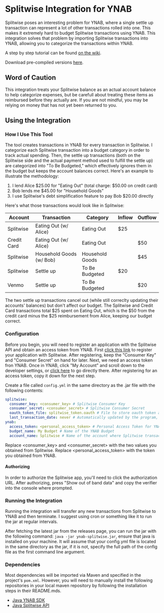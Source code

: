 Splitwise Integration for YNAB
====
Splitwise poses an interesting problem for YNAB, where a single settle up transaction can represent a lot of other transactions rolled into one. This makes it extremely hard to budget Splitwise transactions using YNAB. This integration solves that problem by importing Splitwise transactions into YNAB, allowing you to categorize the transactions within YNAB.

A step by step tutorial can be found [on the wiki](https://github.com/gcflames5/ynab-splitwise-integration/wiki/Step-By-Step-Tutorial).

Download pre-compiled versions [here](https://github.com/gcflames5/ynab-splitwise-integration/tags).

Word of Caution
----
This integration treats your Splitwise balance as an actual account balance to help categorize expenses, but be carefull about treating these items as reimbursed before they actually are. If you are not mindful, you may be relying on money that has not yet been returned to you.

Using the Integration
----

### How I Use This Tool
The tool creates transactions in YNAB for every transaction in Splitwise. I categorize each Splitwise transaction into a budget category in order to track actual spending. Then, the settle up transactions (both on the Splitwise side and the actual payment method used to fulfill the settle up) are categorized into "To Be Budgeted," which effectively ignores them in the budget but keeps the account balances correct. Here's an example to illustrate the methodology:

1. I lend Alice $25.00 for "Eating Out" (total charge: $50.00 on credit card)
2. Bob lends me $45.00 for "Household Goods"
3. I use Splitwise's debt simplification feature to pay Bob $20.00 directly

Here's what those transactions would look like in Splitwise: 

| Account     | Transaction              |  Category       | Inflow |  Outflow |
| ----------- | ------------------------ | --------------- | ------ | -------- |
| Splitwise   | Eating Out (w/ Alice)    | Eating Out      | $25    |          |
| Credit Card | Eating Out (w/ Alice)    | Eating Out      |        | $50      |
| Splitwise   | Household Goods (w/ Bob) | Household Goods |        | $45      |
| Splitwise   | Settle up                | To Be Budgeted  | $20    |          |
| Venmo       | Settle up                | To Be Budgeted  |        | $20      | 

The two settle up transactions cancel out (while still correclty updating their accounts' balances) but don't affect our budget. The Splitwise and Credit Card transactions total $25 spent on Eating Out, which is the $50 from the credit card minus the $25 reimbursement from Alice, keeping our budget correct.

### Configuration

Before you begin, you will need to register an application with the Splitwise API and obtain an access token from YNAB. First [click this link](https://secure.splitwise.com/apps) to register your application with Splitwise. After registering, keep the "Consumer Key" and "Consumer Secret" on hand for later. Next, we need an access token fron YNAB. Once in YNAB, click "My Account" and scroll down to the developer settings, or [click here](https://app.youneedabudget.com/settings/developer) to go directly there. After registering for an access token, copy it down for the next step.

Create a file called `config.yml` in the same directory as the .jar file with the following contents:

```yaml
splitwise:
  consumer_key: <consumer_key> # Splitwise Consumer Key
  consumer_secret: <consumer_secret> # Splitwise Consumer Secret
  oauth_token_file: splitwise_token.oauth # File to store oauth token after authorization
  last_transaction_date: never # Automatically updated by the program, last splitwie transaction parsed
ynab:
  access_token: <personal_access_token> # Personal Access Token for YNAB
  budget_name: My Budget # Name of the YNAB Budget
  account_name: Splitwise # Name of the account where Splitwise transactions will be added
```

Replace <consumer_key> and <consumer_secret> with the two values you obtained from Splitwise. Replace <personal_access_token> with the token you obtained from YNAB.

#### Authorizing

In order to authorize the Splitwise app, you'll need to click the authorization URL. After authorizing, press "Show out of band data" and copy the verifier into the console where prompted.

### Running the Integration
Running the integration will transfer any new transactions from Splitwise to YNAB and then terminate. I suggest using cron or something like it to run the jar at regular intervals.

After fetching the latest jar from the releases page, you can run the jar with the following command: `java -jar ynab-splitwise.jar`, ensure that java is installed on your machine. It will assume that your config.yml file is located in the same directory as the jar, if it is not, specify the full path of the config file as the first command line argument.

### Dependencies
Most dependencies will be imported via Maven and specified in the project's `pom.xml`. However, you will need to manually install the following repositories in your local maven repository by following the installation steps in their README.mds.
 - [Java YNAB SDK](https://github.com/gcflames5/ynab-sdk)
 - [Java Splitwise API](https://github.com/gcflames5/splitwise-java)
